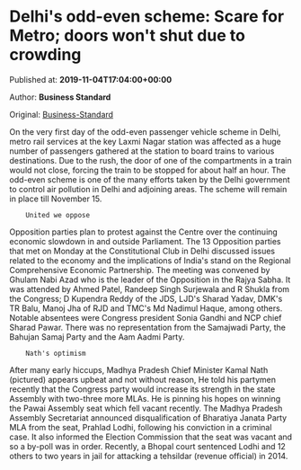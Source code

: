
# Delhi's odd-even scheme: Scare for Metro; doors won't shut due to crowding

Published at: **2019-11-04T17:04:00+00:00**

Author: **Business Standard**

Original: [Business-Standard](https://www.business-standard.com/article/opinion/delhi-s-odd-even-scheme-scare-for-metro-doors-won-t-shut-due-to-crowding-119110401642_1.html)

On the very first day of the odd-even passenger vehicle scheme in Delhi, metro rail services at the key Laxmi Nagar station was affected as a huge number of passengers gathered at the station to board trains to various destinations. Due to the rush, the door of one of the compartments in a train would not close, forcing the train to be stopped for about half an hour. The odd-even scheme is one of the many efforts taken by the Delhi government to control air pollution in Delhi and adjoining areas. The scheme will remain in place till November 15.

        United we oppose
      
Opposition parties plan to protest against the Centre over the continuing economic slowdown in and outside Parliament. The 13 Opposition parties that met on Monday at the Constitutional Club in Delhi discussed issues related to the economy and the implications of India's stand on the Regional Comprehensive Economic Partnership. The meeting was convened by Ghulam Nabi Azad who is the leader of the Opposition in the Rajya Sabha. It was attended by Ahmed Patel, Randeep Singh Surjewala and R Shukla from the Congress; D Kupendra Reddy of the JDS, LJD's Sharad Yadav, DMK's TR Balu, Manoj Jha of RJD and TMC's Md Nadimul Haque, among others. Notable absentees were Congress president Sonia Gandhi and NCP chief Sharad Pawar. There was no representation from the Samajwadi Party, the Bahujan Samaj Party and the Aam Aadmi Party.

        Nath's optimism
      
After many early hiccups, Madhya Pradesh Chief Minister Kamal Nath (pictured) appears upbeat and not without reason, He told his partymen recently that the Congress party would increase its strength in the state Assembly with two-three more MLAs. He is pinning his hopes on winning the Pawai Assembly seat which fell vacant recently. The Madhya Pradesh Assembly Secretariat announced disqualification of Bharatiya Janata Party MLA from the seat, Prahlad Lodhi, following his conviction in a criminal case. It also informed the Election Commission that the seat was vacant and so a by-poll was in order. Recently, a Bhopal court sentenced Lodhi and 12 others to two years in jail for attacking a tehsildar (revenue official) in 2014.
